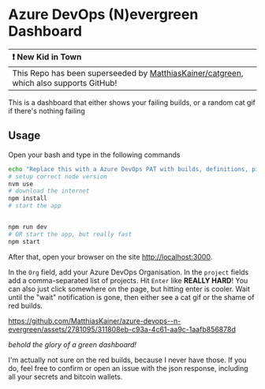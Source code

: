 # Azure DevOps (N)evergreen Dashboard

| :exclamation:  New Kid in Town   |
|:---------------------------|
| This Repo has been superseeded by [MatthiasKainer/catgreen](https://github.com/MatthiasKainer/catgreen), which also supports GitHub! |


This is a dashboard that either shows your failing builds, or a random cat gif if there's nothing failing

## Usage

Open your bash and type in the following commands

```bash
echo "Replace this with a Azure DevOps PAT with builds, definitions, pipeline permissions" > .env
# setup correct node version
nvm use
# download the internet
npm install
# start the app


npm run dev
# OR start the app, but really fast
npm start 
```

After that, open your browser on the site <http://localhost:3000>.

In the `Org` field, add your Azure DevOps Organisation. In the `project` fields add a comma-separated list of projects. Hit `Enter` like **REALLY HARD**! You can also just click somewhere on the page, but hitting enter is cooler. Wait until the "wait" notification is gone, then either see a cat gif or the shame of red builds.

https://github.com/MatthiasKainer/azure-devops--n-evergreen/assets/2781095/311808eb-c93a-4c61-aa9c-1aafb856878d

_behold the glory of a green dashboard!_

I'm actually not sure on the red builds, because I never have those. If you do, feel free to confirm or open an issue with the json response, including all your secrets and bitcoin wallets.
